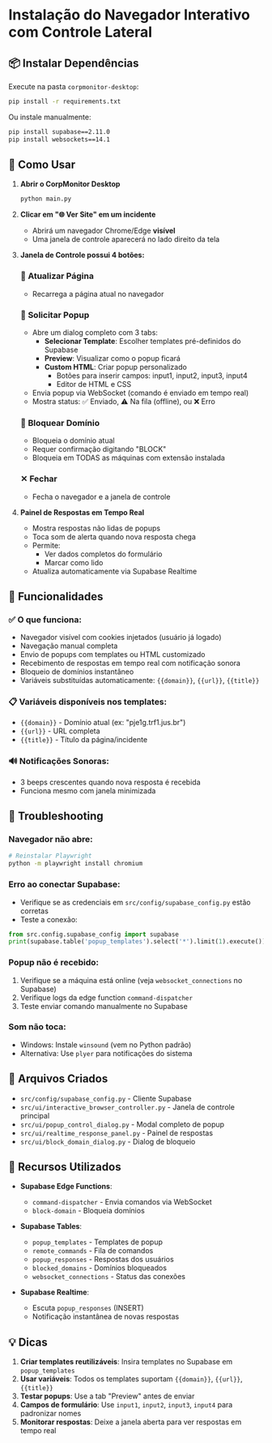 # Instalação do Navegador Interativo com Controle Lateral

## 📦 Instalar Dependências

Execute na pasta `corpmonitor-desktop`:

```bash
pip install -r requirements.txt
```

Ou instale manualmente:

```bash
pip install supabase==2.11.0
pip install websockets==14.1
```

## 🚀 Como Usar

1. **Abrir o CorpMonitor Desktop**
   ```bash
   python main.py
   ```

2. **Clicar em "🌐 Ver Site" em um incidente**
   - Abrirá um navegador Chrome/Edge **visível**
   - Uma janela de controle aparecerá no lado direito da tela

3. **Janela de Controle possui 4 botões:**

   ### 🔄 Atualizar Página
   - Recarrega a página atual no navegador

   ### 📨 Solicitar Popup
   - Abre um dialog completo com 3 tabs:
     - **Selecionar Template**: Escolher templates pré-definidos do Supabase
     - **Preview**: Visualizar como o popup ficará
     - **Custom HTML**: Criar popup personalizado
       - Botões para inserir campos: input1, input2, input3, input4
       - Editor de HTML e CSS
   - Envia popup via WebSocket (comando é enviado em tempo real)
   - Mostra status: ✅ Enviado, ⚠️ Na fila (offline), ou ❌ Erro

   ### 🚫 Bloquear Domínio
   - Bloqueia o domínio atual
   - Requer confirmação digitando "BLOCK"
   - Bloqueia em TODAS as máquinas com extensão instalada

   ### ✕ Fechar
   - Fecha o navegador e a janela de controle

4. **Painel de Respostas em Tempo Real**
   - Mostra respostas não lidas de popups
   - Toca som de alerta quando nova resposta chega
   - Permite:
     - Ver dados completos do formulário
     - Marcar como lido
   - Atualiza automaticamente via Supabase Realtime

## 🎯 Funcionalidades

### ✅ O que funciona:
- Navegador visível com cookies injetados (usuário já logado)
- Navegação manual completa
- Envio de popups com templates ou HTML customizado
- Recebimento de respostas em tempo real com notificação sonora
- Bloqueio de domínios instantâneo
- Variáveis substituídas automaticamente: `{{domain}}`, `{{url}}`, `{{title}}`

### 📋 Variáveis disponíveis nos templates:
- `{{domain}}` - Domínio atual (ex: "pje1g.trf1.jus.br")
- `{{url}}` - URL completa
- `{{title}}` - Título da página/incidente

### 🔊 Notificações Sonoras:
- 3 beeps crescentes quando nova resposta é recebida
- Funciona mesmo com janela minimizada

## 🐛 Troubleshooting

### Navegador não abre:
```bash
# Reinstalar Playwright
python -m playwright install chromium
```

### Erro ao conectar Supabase:
- Verifique se as credenciais em `src/config/supabase_config.py` estão corretas
- Teste a conexão:
```python
from src.config.supabase_config import supabase
print(supabase.table('popup_templates').select('*').limit(1).execute())
```

### Popup não é recebido:
1. Verifique se a máquina está online (veja `websocket_connections` no Supabase)
2. Verifique logs da edge function `command-dispatcher`
3. Teste enviar comando manualmente no Supabase

### Som não toca:
- Windows: Instale `winsound` (vem no Python padrão)
- Alternativa: Use `plyer` para notificações do sistema

## 📁 Arquivos Criados

- `src/config/supabase_config.py` - Cliente Supabase
- `src/ui/interactive_browser_controller.py` - Janela de controle principal
- `src/ui/popup_control_dialog.py` - Modal completo de popup
- `src/ui/realtime_response_panel.py` - Painel de respostas
- `src/ui/block_domain_dialog.py` - Dialog de bloqueio

## 🔗 Recursos Utilizados

- **Supabase Edge Functions**:
  - `command-dispatcher` - Envia comandos via WebSocket
  - `block-domain` - Bloqueia domínios

- **Supabase Tables**:
  - `popup_templates` - Templates de popup
  - `remote_commands` - Fila de comandos
  - `popup_responses` - Respostas dos usuários
  - `blocked_domains` - Domínios bloqueados
  - `websocket_connections` - Status das conexões

- **Supabase Realtime**:
  - Escuta `popup_responses` (INSERT)
  - Notificação instantânea de novas respostas

## 💡 Dicas

1. **Criar templates reutilizáveis**: Insira templates no Supabase em `popup_templates`
2. **Usar variáveis**: Todos os templates suportam `{{domain}}`, `{{url}}`, `{{title}}`
3. **Testar popups**: Use a tab "Preview" antes de enviar
4. **Campos de formulário**: Use `input1`, `input2`, `input3`, `input4` para padronizar nomes
5. **Monitorar respostas**: Deixe a janela aberta para ver respostas em tempo real
